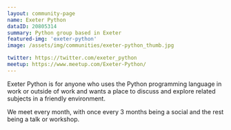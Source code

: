 ```yaml
---
layout: community-page
name: Exeter Python
dataID: 20805314
summary: Python group based in Exeter
featured-img: 'exeter-python'
image: /assets/img/communities/exeter-python_thumb.jpg

twitter: https://twitter.com/exeter_python
meetup: https://www.meetup.com/Exeter-Python/
---
```

Exeter Python is for anyone who uses the Python programming language in work or
outside of work and wants a place to discuss and explore related subjects in a
friendly environment.

We meet every month, with once every 3 months being a social and the rest being a talk or workshop.
